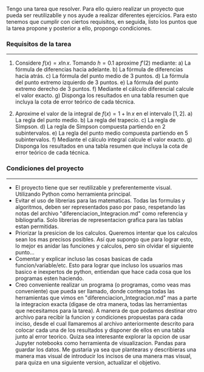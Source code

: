 Tengo una tarea que resolver. Para ello quiero realizar un proyecto que pueda ser reutilizablle y nos ayude a realizar diferentes ejercicios. Para esto tenemos que cumplir con ciertos requisitos, en seguida, listo los puntos que la tarea propone y posterior a ello, propongo condiciones.

### Requisitos de la tarea
___
1. Considere $f(x)=x\ln{x}$. Tomando $h=0.1$ aproxime $f'(2)$ mediante:
a) La fórmula de diferencias hacia adelante.
b) La fórmula de diferencias hacia atrás.
c) La fórmula del punto medio de 3 puntos.
d) La fórmula del punto extremo izquierdo de 3 puntos.
e) La fórmula del punto extremo derecho de 3 puntos.
f) Mediante el cálculo diferencial calcule el valor exacto.
g) Disponga los resultados en una tabla resumen que incluya la cota de error teórico de
cada técnica.

2. Aproxime el valor de la integral de $f(x)=1+\ln{x}$ en el intervalo $[1, 2]$.
a) La regla del punto medio.
b) La regla del trapecio.
c) La regla de Simpson.
d) La regla de Simpson compuesta partiendo en 2 subintervalos.
e) La regla del punto medio compuesta partiendo en 5 subintervalos.
f) Mediante el cálculo integral calcule el valor exacto.
g) Disponga los resultados en una tabla resumen que incluya la cota de error teórico de
cada técnica.

### Condiciones del proyecto
___
- El proyecto tiene que ser reutilizable y preferentemente visual. Utilizando Python como herramienta principal.
- Evitar el uso de librerias para las matematicas. Todas las formulas y algoritmos, deben ser representados paso por paso, respetando las notas del archivo "diferenciacion_Integracion.md" como referencia y bibliografia. Solo librerias de representacion grafica para las tablas estan permitidas.
- Priorizar la presicion de los calculos. Queremos intentar que los calculos sean los mas precisos posibles. Así que supongo que para lograr esto, lo mejor es anidar las funciones y calculos, pero sin olvidar el siguiente punto...
- Comentar y explicar incluso las cosas basicas de cada funcion/variable/etc. Esto para lograr que incluso los usuarios mas basico e inexpertos de python, entiendan que hace cada cosa que los programas esten haciendo.
- Creo conveniente realizar un programa (o programas, como veas mas conveniente) que pueda ser llamado, donde contenga todas las herramientas que vimos en "diferenciacion_Integracion.md" mas a parte la integracion exacta (digase de otra manera, todas las herramientas que necesitamos para la tarea). A manera de que podamos destinar otro archivo para recibir la funcion y condiciones propuestas para cada inciso, desde el cual llamaremos al archivo anteriormente descrito para colocar cada una de los resultados y disponer de ellos en una tabla junto al error teorico. Quiza sea interesante explorar la opcion de usar Jupyter notebooks como herramienta de visualizacion. Pandas para guardar los datos.
Me gustaria ya sea que plantearas y describieras una manera mas visual de introducir los incisos de una manera mas visual, para quiza en una siguiente version, actualizar el objetivo.